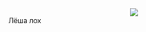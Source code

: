<div align="center">
  <img src="https://komarev.com/ghpvc/?username=EgorPayrkov&style=flat-square&color=red"/>
</div>
Лёша лох
